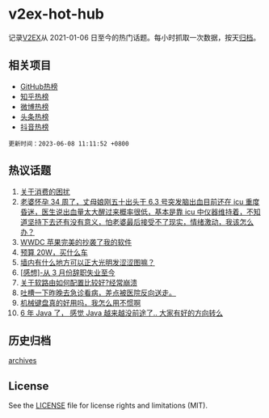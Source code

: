 # v2ex-hot-hub

 记录[V2EX](https://www.v2ex.com/)从 2021-01-06 日至今的热门话题。每小时抓取一次数据，按天[归档](archives)。
 
 ## 相关项目

- [GitHub热榜](https://github.com/snaildev/github-hot-hub)
- [知乎热榜](https://github.com/snaildev/zhihu-hot-hub)
- [微博热榜](https://github.com/snaildev/weibo-hot-hub)
- [头条热榜](https://github.com/snaildev/toutiao-hot-hub)
- [抖音热榜](https://github.com/snaildev/douyin-hot-hub)


 `更新时间：2023-06-08 11:11:52 +0800`

## 热议话题

1. [关于消费的困扰](https://www.v2ex.com/t/946556)
1. [老婆怀孕 34 周了，丈母娘刚五十出头于 6.3 号突发脑出血目前还在 icu 重度昏迷，医生说出血量太大醒过来概率很低，基本是靠 icu 中仪器维持着，不知道坚持下去还有没有意义，怕老婆最后接受不了现实，情绪激动，我该怎么办？](https://www.v2ex.com/t/946629)
1. [WWDC 苹果完美的抄袭了我的软件](https://www.v2ex.com/t/946603)
1. [预算 20W，买什么车](https://www.v2ex.com/t/946604)
1. [墙内有什么地方可以正大光明发涩涩图嘛？](https://www.v2ex.com/t/946708)
1. [[感想]-从 3 月份辞职失业至今](https://www.v2ex.com/t/946625)
1. [关于软路由如何配置比较好?经常崩溃](https://www.v2ex.com/t/946558)
1. [吐槽一下昨晚去急诊看病，差点被医院反向送走。](https://www.v2ex.com/t/946582)
1. [机械键盘真的好用吗，我怎么用不惯啊](https://www.v2ex.com/t/946596)
1. [6 年 Java 了， 感觉 Java 越来越没前途了.. 大家有好的方向转么](https://www.v2ex.com/t/946608)

## 历史归档

[archives](archives)

## License

See the [LICENSE](LICENSE) file for license rights and limitations (MIT).
